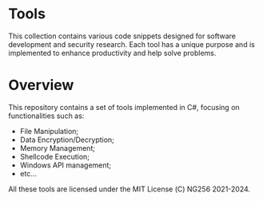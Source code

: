# Tools
This collection contains various code snippets designed for software development and security research. Each tool has a unique purpose and is implemented to enhance productivity and help solve problems.

# Overview
This repository contains a set of tools implemented in C#, focusing on functionalities such as:

- File Manipulation;
- Data Encryption/Decryption;
- Memory Management;
- Shellcode Execution;
- Windows API management;
- etc...

All these tools are licensed under the MIT License (С) NG256 2021-2024.
